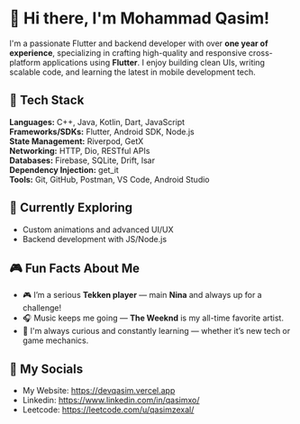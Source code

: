 # 👋 Hi there, I'm Mohammad Qasim!

I'm a passionate Flutter and backend developer with over **one year of experience**, specializing in crafting high-quality and responsive cross-platform applications using **Flutter**. I enjoy building clean UIs, writing scalable code, and learning the latest in mobile development tech.

## 🚀 Tech Stack

**Languages:** C++, Java, Kotlin, Dart, JavaScript  
**Frameworks/SDKs:** Flutter, Android SDK, Node.js  
**State Management:** Riverpod, GetX  
**Networking:** HTTP, Dio, RESTful APIs  
**Databases:** Firebase, SQLite, Drift, Isar  
**Dependency Injection:** get_it  
**Tools:** Git, GitHub, Postman, VS Code, Android Studio

## 🌱 Currently Exploring
- Custom animations and advanced UI/UX
- Backend development with JS/Node.js


## 🎮 Fun Facts About Me

- 🎮 I’m a serious **Tekken player** — main **Nina** and always up for a challenge!
- 🎧 Music keeps me going — **The Weeknd** is my all-time favorite artist.
- 🧠 I'm always curious and constantly learning — whether it’s new tech or game mechanics.


## 🧑 My Socials
- My Website: https://devqasim.vercel.app
- Linkedin: https://www.linkedin.com/in/qasimxo/
- Leetcode: https://leetcode.com/u/qasimzexal/
